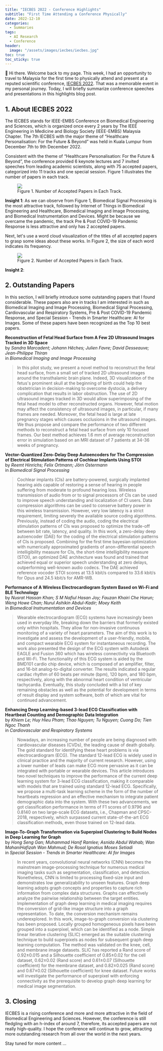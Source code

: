 ```yaml
---
title: "IECBES 2022 - Conference Highlights"
subtitle: "First Time Attending a Conference Physically"
date: 2022-12-10
categories: 
  - Summaries
tags: 
  - AI Research
  - Conference
header: 
  image: "/assets/images/iecbes/iecbes.jpg"
toc: true
toc_sticky: true
---
```


👋 Hi there. Welcome back to my page. This week, I had an opportunity to travel to Malaysia for the first time to physically attend and present at a reputed scientific conference, [IECBES 2022](https://www.iecbes.org/). That was a memorable event in my personal journey. Today, I will briefly summarize conference speeches and presentations in this highlights blog post. 

## 1. About IECBES 2022
The IECBES stands for IEEE-EMBS Conference on Biomedical Engineering and Sciences, which is organized once every 2 years by The IEEE Engineering in Medicine and Biology Society (IEEE-EMBS) Malaysia Chapter. The 7th IECBES with the major theme of “Healthcare Personalisation: For the Future & Beyond” was held in Kuala Lumpur from December 7th to 9th December 2022. 

Consistent with the theme of “Healthcare Personalisation: For the Future & Beyond”, the conference provided 6 keynote lectures and 7 invited speeches from leading academic scientists, along with 75 accepted papers, categorized into 11 tracks and one special session. Figure 1 illustrates the number of papers in each track. 

<figure class="align-center">
  <img src="{{ site.url }}{{ site.baseurl }}/assets/images/iecbes/numbers.jpg">
  <figcaption>Figure 1. Number of Accepted Papers in Each Track. </figcaption>
</figure>

**Insight 1**: As we can observe from Figure 1, Biomedical Signal Processing is the most attractive track, followed by Internet of Things in Biomedical Engineering and Healthcare, Biomedical Imaging and Image Processing, and Biomedical Instrumentation and Devices. Might be because we overcame the pandemic, the track Pre & Post COVID-19 Pandemic Response is less attractive and only has 2 accepted papers. 

Next, let's use a word cloud visualization of the titles of all accepted papers to grasp some ideas about these works. In Figure 2, the size of each word indicates its frequency. 

<figure class="align-center">
  <img src="{{ site.url }}{{ site.baseurl }}/assets/images/iecbes/word-cloud.png">
  <figcaption>Figure 2. Number of Accepted Papers in Each Track. </figcaption>
</figure>

**Insight 2**: 

## 2. Outstanding Papers
In this section, I will briefly introduce some outstanding papers that I found considerable. These papers also are in tracks I am interested in such as Biomedical Imaging and Image Processing, Biomedical Signal Processing, Cardiovascular and Respiratory Systems, Pre & Post COVID-19 Pandemic Response, and Special Session - Trends in Smarter Healthcare: AI for Images. Some of these papers have been recognized as the Top 10 best papers. 

**Reconstruction of Fetal Head Surface from A Few 2D Ultrasound Images Tracked in 3D Space**<br>
by *Sandra Marcadent; Johann Hêches; Julien Favre; David Desseauve; Jean-Philippe Thiran*<br>
in *Biomedical Imaging and Image Processing*<br>
> In this pilot study, we present a novel method to reconstruct the fetal head surface, from a small set of tracked 2D ultrasound images around the transthalamic brain plane. Indeed, 3D visualization of the fetus's prominent skull at the beginning of birth could help the obstetrician in decision-making to overcome dystocia, a delivery complication that results in labor obstruction. The use of 2D ultrasound images tracked in 3D would allow superimposing of the fetal head model to other reconstructed organs. However, fetal motion may affect the consistency of ultrasound images, in particular, if many frames are needed. Moreover, the fetal head is large at late pregnancy stages which causes occlusions in the ultrasound images. We thus propose and compare the performance of two different methods to reconstruct a fetal head surface from only 10 focused frames. Our best method achieves 1.6 mm of average reconstruction error in simulation based on an MRI dataset of 7 patients at 34-36 weeks of pregnancy. 

**Vector-Quantized Zero-Delay Deep Autoencoders for The Compression of Electrical Stimulation Patterns of Cochlear Implants Using STOI**<br>
by *Reemt Hinrichs; Felix Ortmann; Jörn Ostermann*<br>
in *Biomedical Signal Processing*<br>
> Cochlear implants (CIs) are battery-powered, surgically implanted hearing aids capable of restoring a sense of hearing in people suffering from moderate to profound hearing loss. Wireless transmission of audio from or to signal processors of CIs can be used to improve speech understanding and localization of CI users. Data compression algorithms can be used to conserve battery power in this wireless transmission. However, very low latency is a strict requirement, limiting severely the available source coding algorithms. Previously, instead of coding the audio, coding the electrical stimulation patterns of CIs was proposed to optimize the trade-off between bit rate, latency, and quality. In this work, a zero-delay deep autoencoder (DAE) for the coding of the electrical stimulation patterns of CIs is proposed. Combining for the first time bayesian optimization with numerically approximated gradients of anon-differential speech intelligibility measure for CIs, the short-time intelligibility measure (STOI), an optimized DAE architecture was found and trained that achieved equal or superior speech understanding at zero delays, outperforming well-known audio codecs. The DAE achieved reference vocoder STOI scores at 13.5 kbit/s compared to 33.6 kbit/s for Opus and 24.5 kbit/s for AMR-WB. 

**Performance of A Wireless Electrocardiogram System Based on Wi-Fi and BLE Technology**<br>
by *Nusrat Hassan Khan; S M Nafiul Hasan Joy; Fauzan Khairi Che Harun; Weng Howe Chan; Nurul Ashikin Abdul-Kadir; Moey Keith*<br>
in *Biomedical Instrumentation and Devices*<br>
> Wearable electrocardiogram (ECG) systems have increasingly been used in everyday life, breaking down the barriers that formerly existed only within hospitals. They allow for non-invasive continuous monitoring of a variety of heart parameters. The aim of this work is to investigate and assess the development of a user-friendly, mobile, and compact wearable ECG system for instantaneous recording. The work also presented the design of the ECG system with Autodesk EAGLE and Fusion 360 which has wireless connectivity via Bluetooth and Wi-Fi. The functionality of this ECG system is aided by the BMD101 cardio chip device, which is composed of an amplifier, filter, and 16-bit analog-to-digital converter. The results indicated a regular cardiac rhythm of 60 beats per minute (bpm), 120 bpm, and 180 bpm, respectively, along with the abnormal heart condition of ventricular tachycardia. Eventually, this study concluded with a list of key remaining obstacles as well as the potential for development in terms of result display and system software, both of which are vital for continued advancement. 

**Enhancing Deep Learning-based 3-lead ECG Classification with Heartbeat Counting and Demographic Data Integration**<br>
by *Khiem Le; Huy Hieu Pham; Thao Nguyen; Tu Nguyen; Cuong Do; Tien Ngoc Thanh*<br>
in *Cardiovascular and Respiratory Systems*<br>
> Nowadays, an increasing number of people are being diagnosed with cardiovascular diseases (CVDs), the leading cause of death globally. The gold standard for identifying these heart problems is via electrocardiogram (ECG). The standard 12-lead ECG is widely used in clinical practice and the majority of current research. However, using a lower number of leads can make ECG more pervasive as it can be integrated with portable or wearable devices. This article introduces two novel techniques to improve the performance of the current deep learning system for 3-lead ECG classification, making it comparable with models that are trained using standard 12-lead ECG. Specifically, we propose a multi-task learning scheme in the form of the number of heartbeats regression and an effective mechanism to integrate patient demographic data into the system. With these two advancements, we got classification performance in terms of F1 scores of 0.9796 and 0.8140 on two large-scale ECG datasets, i.e., Chapman and CPSC-2018, respectively, which surpassed current state-of-the-art ECG classification methods, even those trained on 12-lead data. 

**Image-To-Graph Transformation via Superpixel Clustering to Build Nodes in Deep Learning for Graph**<br>
by *Hong Seng Gan; Muhammad Hanif Ramlee; Asnida Abdul Wahab; Wan MahaniHafizah Wan Mahmud; De Rosal Ignatius Moses Setiadi*<br>
in *Special Session - Trends in Smarter Healthcare: AI for Images*<br>
> In recent years, convolutional neural networks (CNN) becomes the mainstream image-processing technique for numerous medical imaging tasks such as segmentation, classification, and detection. Nonetheless, CNN is limited to processing fixed-size input and demonstrates low generalizability to unseen features. Graph deep learning adopts graph concepts and properties to capture rich information from complex data structures. Graphs can effectively analyze the pairwise relationship between the target entities. Implementation of graph deep learning in medical imaging requires the conversion of grid-like image structure into a graph representation. To date, the conversion mechanism remains underexplored. In this work, image-to-graph conversion via clustering has been proposed. Locally grouped homogeneous pixels have been grouped into a superpixel, which can be identified as a node. Simple linear iterative clustering (SLIC) emerged as the suitable clustering technique to build superpixels as nodes for subsequent graph deep learning computation. The method was validated on the knee, cell, and membrane image datasets. SLIC has reported a Rand score of 0.92±0.015 and a Silhouette coefficient of 0.85±0.02 for the cell dataset, 0.62±0.02 (Rand score) and 0.61±0.07 (Silhouette coefficient) for the membrane dataset, and 0.82±0.025 (Rand score) and 0.67±0.02 (Silhouette coefficient) for knee dataset. Future works will investigate the performance of superpixel with enforcing connectivity as the prerequisite to develop graph deep learning for medical image segmentation. 

## 3. Closing
IECBES is a rising conference and more and more attractive in the field of Biomedical Engineering and Sciences. However, the conference is still fledgling with an h-index of around 7, therefore, its accepted papers are not really high-quality. I hope the conference will continue to grow, attracting more outstanding research from all over the world in the next years. 

Stay tuned for more content ...